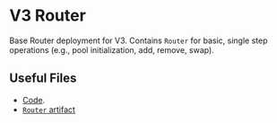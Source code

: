 # V3 Router

Base Router deployment for V3.
Contains `Router` for basic, single step operations (e.g., pool initialization, add, remove, swap).

## Useful Files

- [Code](https://github.com/balancer/balancer-v3-monorepo/commit/74d7068fb21565741427cdabfa4f1b539a4bddaa).
- [`Router` artifact](./artifact/Router.json)

